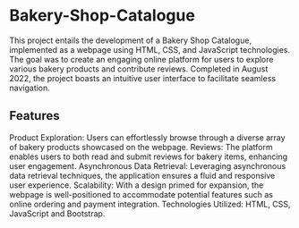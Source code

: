 # Bakery-Shop-Catalogue
This project entails the development of a Bakery Shop Catalogue, implemented as a webpage using HTML, CSS, and JavaScript technologies. The goal was to create an engaging online platform for users to explore various bakery products and contribute reviews. Completed in August 2022, the project boasts an intuitive user interface to facilitate seamless navigation.

## Features
Product Exploration: Users can effortlessly browse through a diverse array of bakery products showcased on the webpage.
Reviews: The platform enables users to both read and submit reviews for bakery items, enhancing user engagement.
Asynchronous Data Retrieval: Leveraging asynchronous data retrieval techniques, the application ensures a fluid and responsive user experience.
Scalability: With a design primed for expansion, the webpage is well-positioned to accommodate potential features such as online ordering and payment integration.
Technologies Utilized: HTML, CSS, JavaScript and Bootstrap.
